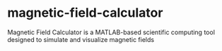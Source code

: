 # magnetic-field-calculator
Magnetic Field Calculator is a MATLAB-based scientific computing tool designed to simulate and visualize magnetic fields
